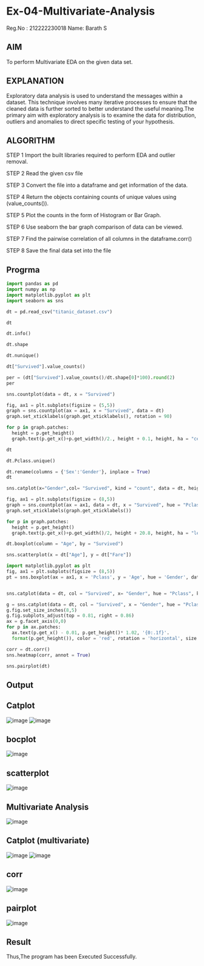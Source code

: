 # Ex-04-Multivariate-Analysis

Reg.No : 212222230018
Name: Barath S

## AIM
To perform Multivariate EDA on the given data set.

## EXPLANATION
Exploratory data analysis is used to understand the messages within a dataset. This technique involves many iterative processes to ensure that the cleaned data is further sorted to better understand the useful meaning.The primary aim with exploratory analysis is to examine the data for distribution, outliers and anomalies to direct specific testing of your hypothesis.

## ALGORITHM
STEP 1
Import the built libraries required to perform EDA and outlier removal.

STEP 2
Read the given csv file

STEP 3
Convert the file into a dataframe and get information of the data.

STEP 4
Return the objects containing counts of unique values using (value_counts()).

STEP 5
Plot the counts in the form of Histogram or Bar Graph.

STEP 6
Use seaborn the bar graph comparison of data can be viewed.

STEP 7
Find the pairwise correlation of all columns in the dataframe.corr()

STEP 8
Save the final data set into the file

## Progrma
```python
import pandas as pd
import numpy as np
import matplotlib.pyplot as plt
import seaborn as sns

dt = pd.read_csv("titanic_dataset.csv")

dt

dt.info()

dt.shape

dt.nunique()

dt["Survived"].value_counts()

per = (dt["Survived"].value_counts()/dt.shape[0]*100).round(2)
per

sns.countplot(data = dt, x = "Survived")

fig, ax1 = plt.subplots(figsize = (5,5))
graph = sns.countplot(ax = ax1, x = "Survived", data = dt)
graph.set_xticklabels(graph.get_xticklabels(), rotation = 90)

for p in graph.patches:
  height = p.get_height()
  graph.text(p.get_x()+p.get_width()/2., height + 0.1, height, ha = "center")

dt

dt.Pclass.unique()

dt.rename(columns = {'Sex':'Gender'}, inplace = True)
dt

sns.catplot(x="Gender",col= "Survived", kind = "count", data = dt, height=5, aspect = .7)

fig, ax1 = plt.subplots(figsize = (8,5))
graph = sns.countplot(ax = ax1, data = dt, x = "Survived", hue = "Pclass", palette = "rainbow")
graph.set_xticklabels(graph.get_xticklabels())

for p in graph.patches:
  height = p.get_height()
  graph.text(p.get_x()+p.get_width()/2, height + 20.8, height, ha = "left")

dt.boxplot(column = "Age", by = "Survived")

sns.scatterplot(x = dt["Age"], y = dt["Fare"])

import matplotlib.pyplot as plt
fig, ax1 = plt.subplots(figsize = (8,5))
pt = sns.boxplot(ax = ax1, x = 'Pclass', y = 'Age', hue = 'Gender', data = dt)


sns.catplot(data = dt, col = "Survived", x= "Gender", hue = "Pclass", kind = "count")

g = sns.catplot(data = dt, col = "Survived", x = "Gender", hue = "Pclass", kind = "count", legend = True)
g.fig.set_size_inches(8,5)
g.fig.subplots_adjust(top = 0.81, right = 0.86)
ax = g.facet_axis(0,0)
for p in ax.patches:
  ax.text(p.get_x() - 0.01, p.get_height()* 1.02, '{0:.1f}'.
  format(p.get_height()), color = 'red', rotation = 'horizontal', size = 'small')

corr = dt.corr()
sns.heatmap(corr, annot = True)

sns.pairplot(dt)
```

## Output
## Catplot
![image](https://github.com/barathsubramani/Ex-04-Multivariate-Analysis/blob/main/catplot.png)
![image](https://github.com/barathsubramani/Ex-04-Multivariate-Analysis/blob/main/2nd%20ic.png)

## bocplot
![image](https://github.com/barathsubramani/Ex-04-Multivariate-Analysis/blob/main/boxplot.png)

## scatterplot
![image](https://github.com/barathsubramani/Ex-04-Multivariate-Analysis/blob/main/scatter.png)

## Multivariate Analysis
![image](https://github.com/barathsubramani/Ex-04-Multivariate-Analysis/blob/main/multi.png)

## Catplot (multivariate)
![image](https://github.com/barathsubramani/Ex-04-Multivariate-Analysis/blob/main/cat%20multi.png)
![image](https://github.com/barathsubramani/Ex-04-Multivariate-Analysis/blob/main/format.png)

## corr
![image](https://github.com/barathsubramani/Ex-04-Multivariate-Analysis/blob/main/corr.png)

## pairplot
![image](https://github.com/barathsubramani/Ex-04-Multivariate-Analysis/blob/main/pair.png)

## Result
Thus,The program has been Executed Successfully.
